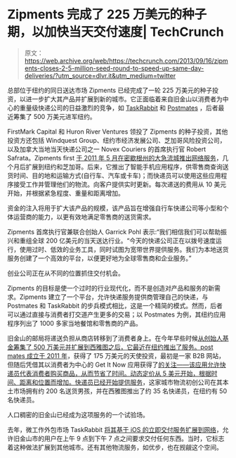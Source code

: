 # Zipments 完成了 225 万美元的种子期，以加快当天交付速度| TechCrunch

> 原文：<https://web.archive.org/web/https://techcrunch.com/2013/09/16/zipments-closes-2-5-million-seed-round-to-speed-up-same-day-deliveries/?utm_source=dlvr.it&utm_medium=twitter>

总部位于纽约的同日送达市场 Zipments 已经完成了一轮 225 万美元的种子投资，以进一步扩大其产品并扩展到新的城市。它正面临着来自旧金山以消费者为中心的重量级快递公司的日益激烈的竞争，如 [TaskRabbit](https://web.archive.org/web/20230306115518/https://www.taskrabbit.com/) 和 [Postmates](https://web.archive.org/web/20230306115518/http://postmates.com/) ，后者最近筹集了 500 万美元进军纽约。

FirstMark Capital 和 Huron River Ventures 领投了 Zipments 的种子投资，其他投资方还包括 Windquest Group、纽约市经济发展公司、芝加哥风险投资公司，以及加拿大当地当天快递公司之一 Novex Couriers 的首席执行官 Robert Safrata。Zipments first [于 2011 年 5 月在密歇根州的大急流城推出网络服务](https://web.archive.org/web/20230306115518/https://techcrunch.com/2011/07/11/zipments-the-zaarly-of-courier-services-arrives-in-nyc-and-chicago/)，几个月后扩展到纽约和芝加哥。后来，它推出了智能手机应用程序，供零售商查询送货时间、目的地和运输方式(自行车、汽车或卡车)；而快递员可以使用这些应用程序接受工作并管理他们的物流。向客户提供实时更新。每次递送的费用从 10 美元开始，并根据紧急程度、重量和距离增加。

资金的注入将用于扩大该产品的规模，该产品旨在增强自行车快递公司等小型和个体运营商的能力，以更有效地满足零售商的送货需求。

Zipments 首席执行官兼联合创始人 Garrick Pohl 表示:“我们相信我们可以帮助振兴和重组全球 200 亿美元的当天送达行业。“今天的快递公司正在以拨号速度运行，使用过时、低效的业务工具，同时试图为宽带世界提供服务。我们为本地送货服务创建了一个高效的平台，以便更好地为全球零售商和企业服务。”

创业公司正在从不同的位置抓住交付机会。

Zipments 的目标是使一个过时的行业现代化，而不是创造对产品和服务的新需求。Zipments 建立了一个平台，允许快递服务提供商管理自己的快递，与 Postmates 和 TaskRabbit 的步兵模式相比，这是一个精简的模式。然而，后者可以通过直接与消费者打交道产生更多的交易；以 Postmates 为例，其纽约应用程序列出了 1000 多家当地餐馆和零售商的产品。

旧金山的邮局将递送负担从商店转移到了消费者身上。在今年早些时候[从创始人基金筹集了 500 万美元并扩展到西雅图之后，它最近在纽约推出了服务。](https://web.archive.org/web/20230306115518/https://techcrunch.com/2013/03/19/postmates-5m-founders-fund/)[post mates 成立于 2011 年](https://web.archive.org/web/20230306115518/https://techcrunch.com/2011/12/15/postmates/)，获得了 175 万美元的天使投资，最初是一家 B2B 网站，但随后凭借其以消费者为中心的 Get It Now 应用获得了[的关注——该应用允许快递员代表消费者购买商品，从而节省了时间。动态定价从 5 美元开始，根据时间、距离和位置而增加。](https://web.archive.org/web/20230306115518/https://techcrunch.com/2012/05/17/postmates-debuts-get-it-now-on-demand-courier-service-to-the-public/)[快递员已经开始提供服务](https://web.archive.org/web/20230306115518/https://techcrunch.com/2012/07/02/postmates-courier-for-a-day/)，这家城市物流初创公司在其本土市场拥有约 200 名送货男孩，并在西雅图推出了约 35 名快递员，在纽约有 50 名快递员。

人口稠密的旧金山已经成为这项服务的一个试验场。

去年，微工作外包市场 TaskRabbit [将其基于 iOS 的立即交付服务扩展到网络](https://web.archive.org/web/20230306115518/https://techcrunch.com/2012/09/26/taskrabbit-expands-deliver-now-beyond-ios-bringing-on-demand-courier-service-to-the-web/)，允许旧金山市的用户在上午 9 点到下午 7 点之间要求交付任何东西。当时，它标志着这种做法扩展到其他城市。还有其他物流服务，如优步，也在觊觎这个空间。